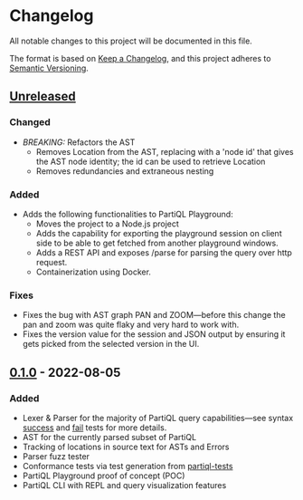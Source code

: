 # Changelog

All notable changes to this project will be documented in this file.

The format is based on [Keep a Changelog](https://keepachangelog.com/en/1.0.0/),
and this project adheres to [Semantic Versioning](https://semver.org/spec/v2.0.0.html).

## [Unreleased]
### Changed
- *BREAKING:* Refactors the AST
  - Removes Location from the AST, replacing with a 'node id' that gives the AST node identity; the id can be used to retrieve Location
  - Removes redundancies and extraneous nesting

### Added
- Adds the following functionalities to PartiQL Playground:
  - Moves the project to a Node.js project
  - Adds the capability for exporting the playground session on client side to be able to get fetched from another playground windows.
  - Adds a REST API and exposes /parse for parsing the query over http request.
  - Containerization using Docker.

### Fixes
- Fixes the bug with AST graph PAN and ZOOM—before this change the pan and zoom was quite flaky and very hard to work with.
- Fixes the version value for the session and JSON output by ensuring it gets picked from the selected version in the UI.

## [0.1.0] - 2022-08-05
### Added
- Lexer & Parser for the majority of PartiQL query capabilities—see syntax [success](https://github.com/partiql/partiql-tests/tree/main/partiql-tests-data/success/syntax)
  and [fail](https://github.com/partiql/partiql-tests/tree/main/partiql-tests-data/fail/syntax) tests for more details.
- AST for the currently parsed subset of PartiQL
- Tracking of locations in source text for ASTs and Errors
- Parser fuzz tester
- Conformance tests via test generation from [partiql-tests](https://github.com/partiql/partiql-tests/)
- PartiQL Playground proof of concept (POC)
- PartiQL CLI with REPL and query visualization features

[Unreleased]: https://github.com/partiql/partiql-lang-rust/compare/v0.1.0...HEAD
[0.1.0]: https://github.com/partiql/partiql-lang-rust/compare/v0.1.0